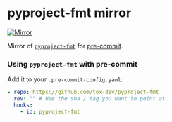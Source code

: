 # pyproject-fmt mirror

[![Mirror](https://github.com/tox-dev/pyproject-fmt/actions/workflows/main.yaml/badge.svg)](https://github.com/tox-dev/pyproject-fmt/actions/workflows/main.yaml)

Mirror of [`pyproject-fmt`](https://github.com/tox-dev/toml-fmt/tree/main/pyproject-fmt) for
[pre-commit](https://github.com/pre-commit/pre-commit).

### Using `pyproject-fmt` with pre-commit

Add it to your `.pre-commit-config.yaml`:

```yaml
- repo: https://github.com/tox-dev/pyproject-fmt
  rev: "" # Use the sha / tag you want to point at
  hooks:
    - id: pyproject-fmt
```
